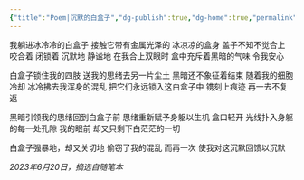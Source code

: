 ```yaml
---
{"title":"Poem|沉默的白盒子","dg-publish":true,"dg-home":true,"permalink":"/poem/","tags":["gardenEntry"],"dgPassFrontmatter":true}
---
```


我躺进冰冷冷的白盒子
接触它带有金属光泽的
冰凉凉的盒身
盖子不知不觉合上
咬合着 闭锁着
沉默地 静谧地
在我合上双眼时
盒中充斥着黑暗的气味
令我安心

白盒子锁住我的四肢
送我的思绪去另一片尘土
黑暗还不象征着结束
随着我的细胞冷却
冰冷拂去我浑身的混乱
把它们永远锁入这白盒子中
镌刻上痕迹
再一去不复返

黑暗引领我的思绪回到白盒子前
思绪重新赋予身躯以生机
盒口轻开
光线扑入身躯的每一处孔隙
我的眼前
却又只剩下白茫茫的一切

白盒子强暴地，却又关切地
偷窃了我的混乱
而再一次
使我对这沉默回馈以沉默

*2023年6月20日，摘选自随笔本*
